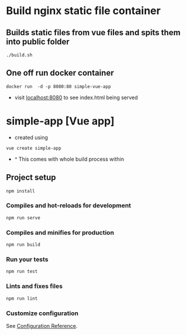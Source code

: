 # Build nginx static file container

## Builds static files from vue files and spits them into public folder
```
./build.sh
```

## One off run docker container
```
docker run  -d -p 8080:80 simple-vue-app
```
- visit [localhost:8080](localhost:8080) to see index.html being served

# simple-app [Vue app]

- created using
```
vue create simple-app
```
- ^ This comes with whole build process within

## Project setup
```
npm install
```

### Compiles and hot-reloads for development
```
npm run serve
```

### Compiles and minifies for production
```
npm run build
```

### Run your tests
```
npm run test
```

### Lints and fixes files
```
npm run lint
```

### Customize configuration
See [Configuration Reference](https://cli.vuejs.org/config/).
